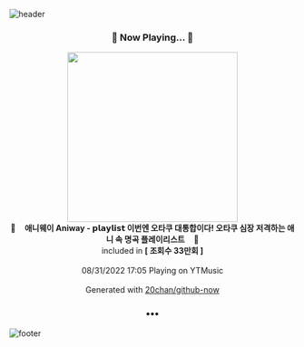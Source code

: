 ![header](https://capsule-render.vercel.app/api?type=wave&height=170&section=header&text=Hi.%20I'm%20SHIFT&fontColor=090707&fontAlignX=45&fontAlignY=65&fontSize=100)

<h3 align="center">🎵 Now Playing... 🎵</h3>
<p align="center">
  <a href="https://music.youtube.com/watch?v=g0zVUSqDPmA">
    <img width="300" src="https://i.ytimg.com/vi/g0zVUSqDPmA/sddefault.jpg?sqp=-oaymwEWCJADEOEBIAQqCghqEJQEGHgg6AJIWg&rs">
  </a>
  <br>
  🎵&nbsp&nbsp&nbsp <b>애니웨이 Aniway - 𝗽𝗹𝗮𝘆𝗹𝗶𝘀𝘁 이번엔 오타쿠 대통합이다! 오타쿠 심장 저격하는 애니 속 명곡 플레이리스트</b> &nbsp&nbsp&nbsp🎵
  <br>
  included in <b>[ 조회수 33만회 ]</b>
  
  <br />
  <br />
  08/31/2022 17:05 Playing on YTMusic
  <br />
  <br />
  Generated with <a href="https://github.com/20chan/github-now">20chan/github-now</a>
</p>

<h3 align="center">•••</h3>

![footer](https://capsule-render.vercel.app/api?type=wave&height=150&section=footer)
